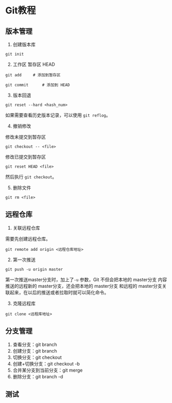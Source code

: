 # Git教程

## 版本管理

1. 创建版本库

```
git init 
```

2. 工作区 暂存区 HEAD

```
git add     # 添加到暂存区

git commit      # 添加到 HEAD   

```

3. 版本回退

```
git reset --hard <hash_num>
```

如果需要查看历史版本记录，可以使用 `git reflog`。

4.  撤销修改

修改未提交到暂存区

```
git checkout -- <file>
```

修改已提交到暂存区

```
git reset HEAD <file>
```

然后执行 `git checkout`。

5. 删除文件

```
git rm <file>
```

## 远程仓库

1. 关联远程仓库

需要先创建远程仓库。

```
git remote add origin <远程仓库地址>
```
2. 第一次推送

```
git push -u origin master
```

第一次推送master分支时，加上了`-u` 参数，Git 不但会把本地的 master分支 内容推送的远程新的 master分支，还会把本地的 master分支 和远程的 master分支关联起来，在以后的推送或者拉取时就可以简化命令。

3. 克隆远程库

```
git clone <远程库地址>
```

## 分支管理

1. 查看分支：git branch
2. 创建分支：git branch <name>
3. 切换分支：git checkout <name>
4. 创建+切换分支：git checkout -b <name>
5. 合并某分支到当前分支：git merge <name>
6. 删除分支：git branch -d <name>

## 测试

